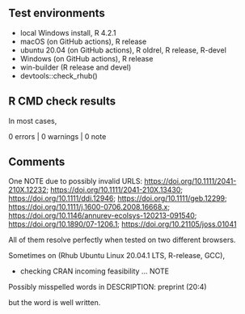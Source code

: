 ## Test environments

* local Windows install, R 4.2.1
* macOS (on GitHub actions), R release
* ubuntu 20.04 (on GitHub actions), R oldrel, R release, R-devel
* Windows (on GitHub actions), R release
* win-builder (R release and devel)
* devtools::check_rhub()


## R CMD check results

In most cases,

0 errors | 0 warnings | 0 note


## Comments

One NOTE due to possibly invalid URLS: https://doi.org/10.1111/2041-210X.12232; 
https://doi.org/10.1111/2041-210X.13430; https://doi.org/10.1111/ddi.12946; 
https://doi.org/10.1111/geb.12299;
https://doi.org/10.1111/j.1600-0706.2008.16668.x; 
https://doi.org/10.1146/annurev-ecolsys-120213-091540;
https://doi.org/10.1890/07-1206.1; https://doi.org/10.21105/joss.01041

All of them resolve perfectly when tested on two different browsers.

Sometimes on (Rhub Ubuntu Linux 20.04.1 LTS, R-release, GCC),

* checking CRAN incoming feasibility ... NOTE

Possibly misspelled words in DESCRIPTION:
  preprint (20:4)

but the word is well written.

